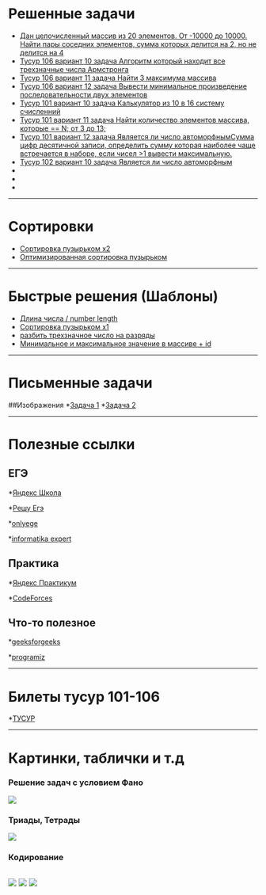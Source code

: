 # Решенные задачи

* [Дан целочисленный массив из 20 элементов. От -10000 до 10000. Найти пары соседних элементов, сумма которых делится на 2, но не делится на 4](
https://github.com/MyNameStawlie/SantaNet/blob/master/SantaNet/ready/Source1.cpp/)
* [Тусур 106 вариант 10 задача
Алгоритм который находит все трехзначные числа Армстронга](https://github.com/Kusannnt/Kusannnt.github.io/blob/main/project/cpp/release/a1.cpp)
* [Тусур 106 вариант 11 задача Найти 3 максимума массива](https://github.com/Kusannnt/Kusannnt.github.io/blob/main/project/cpp/release/m1.cpp)
* [Тусур 106 вариант 12 задача
Вывести минимальное произведение последовательности двух элементов](https://github.com/Kusannnt/Kusannnt.github.io/blob/main/project/cpp/release/r1.cpp)
* [Тусур 101 вариант 10 задача
Калькулятор из 10 в 16 систему счисленний](https://github.com/Kusannnt/Kusannnt.github.io/blob/main/project/cpp/release/a2.cpp)
* [Тусур 101 вариант 11 задача Найти количество элементов массива, которые == N; от 3 до 13;](https://github.com/Kusannnt/Kusannnt.github.io/blob/main/project/cpp/release/m2.cpp)
* [Тусур 101 вариант 12 задача Является ли число автоморфнымСумма цифр десятичной записи, определить сумму которая наиболее чаще встречается в наборе, если чисел >1 вывести максимальную.](https://github.com/Kusannnt/Kusannnt.github.io/blob/main/project/cpp/release/r2.cpp)
* [Тусур 102 вариант 10 задача Является ли число автоморфным](https://github.com/Kusannnt/Kusannnt.github.io/blob/main/project/cpp/release/a3.cpp)
* []()
* []()
* []()

---
# Сортировки
* [Сортировка пузырьком x2](https://github.com/Kusannnt/Kusannnt.github.io/blob/main/project/cpp/template/bubble%20sort.cpp)
* [Оптимизированная сортировка пузырьком ](https://github.com/Kusannnt/Kusannnt.github.io/blob/main/project/cpp/template/Optimized%20bubble%20sort.cpp)

---
# Быстрые решения (Шаблоны)

* [Длина числа / number length](https://github.com/Kusannnt/Kusannnt.github.io/blob/main/project/cpp/template/number%20length.cpp)
* [Сортировка пузырьком x1](https://github.com/Kusannnt/Kusannnt.github.io/blob/main/project/cpp/template/bubble_sort.cpp)
* [разбить трехзначное число на разряды](https://github.com/Kusannnt/Kusannnt.github.io/blob/main/project/cpp/template/number_rank.cpp)
* [Минимальное и максимальное значение в массиве + id](https://github.com/Kusannnt/Kusannnt.github.io/blob/main/project/cpp/template/min_max%2Bid.cpp)

---
# Письменные задачи
##Изображения
*[Задача 1](https://github.com/Kusannnt/Kusannnt.github.io/blob/main/project/%D0%BF%D0%B8%D1%81%D1%8C%D0%BC%D0%B5%D0%BD%D0%BD%D1%8B%D0%B5%20%D0%B7%D0%B0%D0%B4%D0%B0%D1%87%D0%B8/%D0%B8%D0%B7%D0%BE%D0%B1%D1%80%D0%B0%D0%B6%D0%B5%D0%BD%D0%B8%D1%8F/%D0%A1%D0%BA%D1%80%D0%B8%D0%BD%D1%88%D0%BE%D1%82%2015-03-2021%20004431.jpg)
*[Задача 2](https://github.com/Kusannnt/Kusannnt.github.io/blob/main/project/%D0%BF%D0%B8%D1%81%D1%8C%D0%BC%D0%B5%D0%BD%D0%BD%D1%8B%D0%B5%20%D0%B7%D0%B0%D0%B4%D0%B0%D1%87%D0%B8/%D0%B8%D0%B7%D0%BE%D0%B1%D1%80%D0%B0%D0%B6%D0%B5%D0%BD%D0%B8%D1%8F/%D0%A1%D0%BA%D1%80%D0%B8%D0%BD%D1%88%D0%BE%D1%82%2015-03-2021%20004250.jpg)

---
# Полезные ссылки
## ЕГЭ
*[Яндекс Школа](https://school.yandex.ru/)

*[Решу Егэ](https://ege.sdamgia.ru/)

*[onlyege](http://onlyege.ru/)

*[informatika expert](http://informatikaexpert.ru/)

## Практика
*[Яндекс Практикум](https://praktikum.yandex.ru/)

*[CodeForces](https://codeforces.com/)

## Что-то полезное
*[geeksforgeeks](https://www.geeksforgeeks.org/)

*[programiz](https://www.programiz.com/)


---
# Билеты тусур 101-106
*[ТУСУР](https://vk.com/doc145545496_587083164?hash=bb8b26b495f46dfdcc&dl=ecd5f51207ac745759)

---

# Картинки, таблички и т.д

### Решение задач с условием Фано
![ ](https://sun9-1.userapi.com/impf/Sks2xYUE50X79wa4I0tL6o_oolJg2csZiDz2mw/e0BPZ7rzLTE.jpg?size=728x358&quality=96&sign=01e569eb8122e9c34671288913ff9e00&type=album)
### Триады, Тетрады
![ ](https://sun9-41.userapi.com/impf/hYfbFzw5kbRfDwS3Na7BiRKQKEDpNoDSKoklgg/cDs47sW_sFg.jpg?size=376x657&quality=96&sign=9fdcd81f0ada7f78aa0ef09a2405e0ca&type=album)
### Кодирование
![ ](https://sun9-39.userapi.com/impf/TPOQJl6vvz_hPOfbzOmqhCjZjCza1dFNLawMEQ/rmFOmRWbO6s.jpg?size=2560x1280&quality=96&sign=3a311173f661c7c0edca8b217b20d4dd&type=album)
![ ](https://sun9-3.userapi.com/impf/aSN1Sq4AjeSzAf6Hc14tSKoirkI9wEH6xgTpaw/7QNJLdXxDVQ.jpg?size=2560x1280&quality=96&sign=533a2135d3d9d9f58e2358f17e3233a1&type=album)
![ ](https://sun9-22.userapi.com/impf/pCTTA4DNcCILr9UjyQrfppNmNk7KhkfKkGFltQ/kHoUeYkGsoc.jpg?size=2560x1280&quality=96&sign=25fc2d7c426012665821b8c22d9e272b&type=album)
---
